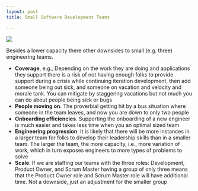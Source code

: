```yaml
---
layout: post
title: Small Software Development Teams

---
```

<img src="{{ site.url }}/assets/images/2017-10-19-team-doughnuts.jpg">

Besides a lower capacity there other downsides to small (e.g. three) engineering teams.

* **Coverage**, e.g., Depending on the work they are doing and applications they support there is a risk of not having enough folks to provide support during a crisis while continuing iteration development, then add someone being out sick, and someone on vacation and velocity and morale tank. You can mitigate by staggering vacations but not much you can do about people being sick or bugs
* **People moving on**. The proverbial getting hit by a bus situation where someone in the team leaves, and now you are down to only two people
* **Onboarding efficiencies**. Supporting the onboarding of a new engineer is much easier and takes less time when you an optimal sized team
* **Engineering progression**. It is likely that there will be more instances in a larger team for folks to develop their leadership skills than in a smaller team. The larger the team, the more capacity, i.e., more variation of work, which in turn exposes engineers to more types of problems to solve
* **Scale**. If we are staffing our teams with the three roles: Development, Product Owner, and Scrum Master having a group of only three means that the Product Owner role and Scrum Master role will have additional time. Not a downside, just an adjustment for the smaller group
